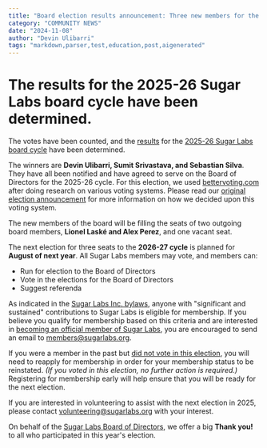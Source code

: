```yaml
---
title: "Board election results announcement: Three new members for the 2025-26 cycle"
category: "COMMUNITY NEWS"
date: "2024-11-08"
author: "Devin Ulibarri"
tags: "markdown,parser,test,education,post,aigenerated"
---
```

<!-- markdownlint-disable -->

# The results for the 2025-26 Sugar Labs board cycle have been determined.

The votes have been counted, and the [results](https://bettervoting.com/dp3xc7/) for the [2025-26 Sugar Labs board cycle](https://www.sugarlabs.org/community/2024/11/22/elections-extension/) have been determined.

The winners are **Devin Ulibarri, Sumit Srivastava, and Sebastian Silva**. They have all been notified and have agreed to serve on the Board of Directors for the 2025-26 cycle. For this election, we used [bettervoting.com](https://bettervoting.com) after doing research on various voting systems. Please read our [original election announcement](https://www.sugarlabs.org/community/2024/11/22/elections-extension/) for more information on how we decided upon this voting system.

The new members of the board will be filling the seats of two outgoing board members, **Lionel Laské and Alex Perez**, and one vacant seat.

The next election for three seats to the **2026-27 cycle** is planned for **August of next year**. All Sugar Labs members may vote, and members can:
- Run for election to the Board of Directors  
- Vote in the elections for the Board of Directors  
- Suggest referenda

As indicated in the [Sugar Labs Inc. bylaws](https://wiki.sugarlabs.org/go/Sugar_Labs/Governance), anyone with "significant and sustained" contributions to Sugar Labs is eligible for membership. If you believe you qualify for membership based on this criteria and are interested in [becoming an official member of Sugar Labs](https://wiki.sugarlabs.org/go/Sugar_Labs/Members), you are encouraged to send an email to <members@sugarlabs.org>.

If you were a member in the past but [did not vote in this election](https://www.sugarlabs.org/community/2024/11/22/elections-extension/), you will need to reapply for membership in order for your membership status to be reinstated. *(If you voted in this election, no further action is required.)* Registering for membership early will help ensure that you will be ready for the next election.

If you are interested in volunteering to assist with the next election in 2025, please contact <volunteering@sugarlabs.org> with your interest.

On behalf of the [Sugar Labs Board of Directors](https://www.sugarlabs.org/leadership/), we offer a big **Thank you!** to all who participated in this year's election.
